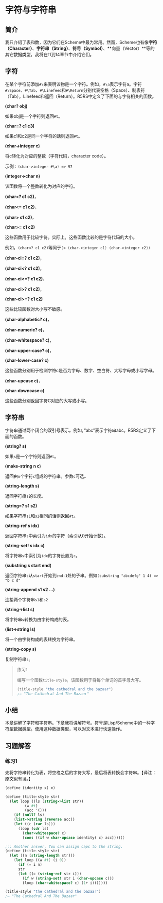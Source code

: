 # 字符与字符串

## 简介

我只介绍了表和数，因为它们在Scheme中最为常用。然而，Scheme也有像**字符（Character）**、**字符串（String）**、**符号（Symbol）**、**向量（Vector）**等的其它数据类型，我将在11到14章节中介绍它们。

## 字符

在某个字符前添加`#\`来表明该物是一个字符。例如，`#\a`表示字符a。字符`#\Space`、`#\Tab`、`#\Linefeed`和`#\Return`分别代表空格（Space）、制表符（Tab），Linefeed和返回（Return）。R5RS中定义了下面的与字符相关的函数。

**(char? obj)**

如果obj是一个字符则返回`#t`。

**(char=? c1 c3)**

如果c1和c2是同一个字符的话则返回`#t`。

**(char->integer c)**

将c转化为对应的整数（字符代码，character code）。

示例：`(char->integer #\a) => 97`

**(integer->char n)**

该函数将一个整数转化为对应的字符。

**(char<? c1 c2)**，

**(char<= c1 c2)**，

**(char> c1 c2)**，

**(char>= c1 c2)**

这些函数用于比较字符。实际上，这些函数比较的是字符代码的大小。

例如，`(char<? c1 c2)`等同于`(< (char->integer c1) (char->integer c2))`

**(char-ci=? c1 c2)**，

**(char-ci<? c1 c2)**，

**(char-ci<=? c1 c2)**，

**(char-ci>? c1 c2)**，

**(char-ci>=? c1 c2)**

这些比较函数对大小写不敏感。

**(char-alphabetic? c)**，

**(char-numeric? c)**，

**(char-whitespace? c)**，

**(char-upper-case? c)**，

**(char-lower-case? c)**

这些函数分别用于检测字符c是否为字母、数字、空白符、大写字母或小写字母。

**(char-upcase c)**，

**(char-downcase c)**

这些函数分别返回字符C对应的大写或小写。

## 字符串

字符串通过两个闭合的双引号表示。例如，”abc”表示字符串abc。R5RS定义了下面的函数。

**(string? s)**

如果`s`是一个字符则返回`#t`。

**(make-string n c)**

返回由`n`个字符`c`组成的字符串。参数`c`可选。
  
**(string-length s)**

返回字符串`s`的长度。
  
**(string=? s1 s2)**

如果字符串`s1`和`s2`相同的话则返回`#t`。

**(string-ref s idx)**

返回字符串`s`中索引为`idx`的字符（索引从0开始计数）。

**(string-set! s idx c)**

将字符串`s`中索引为`idx`的字符设置为`c`。

**(substring s start end)**

返回字符串`s`从`start`开始到`end-1`处的子串。例如`(substring "abcdefg" 1 4) => "b c d"`

**(string-append s1 s2 ...)**

连接两个字符串`s1`和`s2`

**(string->list s)**

将字符串`s`转换为由字符构成的表。

**(list->string ls)**

将一个由字符构成的表转换为字符串。

**(string-copy s)**

复制字符串`s`。

> 练习1
> 
> 编写一个函数`title-style`，该函数用于将每个单词的首字母大写。
>
> ```scheme
> (title-style "the cathedral and the bazaar")
> ;⇒ "The Cathedral And The Bazaar"
>```

## 小结

本章讲解了字符和字符串。下章我将讲解符号。符号是Lisp/Scheme中的一种字符型数据类型。使用这种数据类型，可以对文本进行快速操作。

## 习题解答

### 练习1

先将字符串转化为表，将空格之后的字符大写，最后将表转换会字符串。【译注：原文似有误。】

```scheme
(define (identity x) x)

(define (title-style str)
  (let loop ((ls (string->list str))
         (w #t)
         (acc '()))
    (if (null? ls)
    (list->string (reverse acc))
    (let ((c (car ls)))
      (loop (cdr ls)
        (char-whitespace? c)
        (cons ((if w char-upcase identity) c) acc))))))

;;; Another answer, You can assign caps to the string.
(define (title-style str)
  (let ((n (string-length str)))
    (let loop ((w #t) (i 0))
      (if (= i n)
      str
      (let ((c (string-ref str i)))
        (if w (string-set! str i (char-upcase c)))
        (loop (char-whitespace? c) (1+ i)))))))

(title-style "the cathedral and the bazaar")
;⇒ "The Cathedral And The Bazaar"
```
